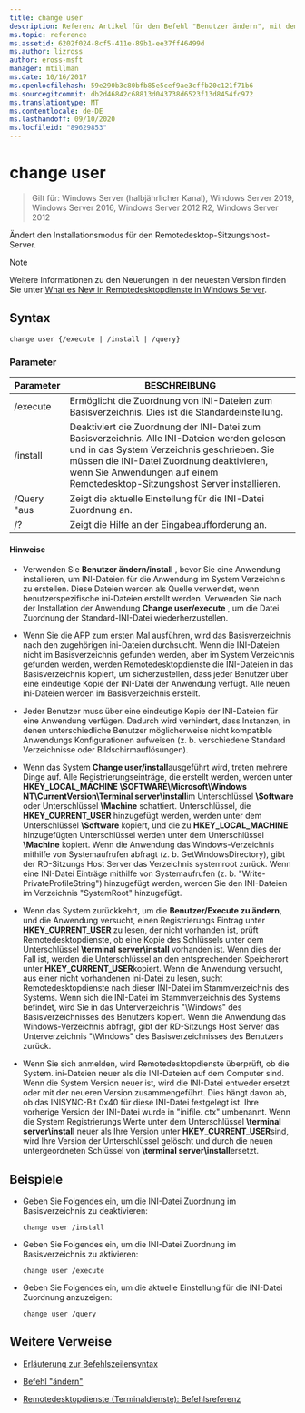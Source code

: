 ```yaml
---
title: change user
description: Referenz Artikel für den Befehl "Benutzer ändern", mit dem der Installationsmodus für den Remotedesktop-Sitzungshost Server geändert wird.
ms.topic: reference
ms.assetid: 6202f024-8cf5-411e-89b1-ee37ff46499d
ms.author: lizross
author: eross-msft
manager: mtillman
ms.date: 10/16/2017
ms.openlocfilehash: 59e290b3c80bfb85e5cef9ae3cffb20c121f71b6
ms.sourcegitcommit: db2d46842c68813d043738d6523f13d8454fc972
ms.translationtype: MT
ms.contentlocale: de-DE
ms.lasthandoff: 09/10/2020
ms.locfileid: "89629853"
---
```

# <a name="change-user"></a>change user

> Gilt für: Windows Server (halbjährlicher Kanal), Windows Server 2019, Windows Server 2016, Windows Server 2012 R2, Windows Server 2012

Ändert den Installationsmodus für den Remotedesktop-Sitzungshost-Server.

> [!NOTE]
> Weitere Informationen zu den Neuerungen in der neuesten Version finden Sie unter [What es New in Remotedesktopdienste in Windows Server](/previous-versions/windows/it-pro/windows-server-2012-r2-and-2012/dn283323(v=ws.11)).

## <a name="syntax"></a>Syntax

```
change user {/execute | /install | /query}
```

### <a name="parameters"></a>Parameter

| Parameter | BESCHREIBUNG |
| --------- | ----------- |
| /execute | Ermöglicht die Zuordnung von INI-Dateien zum Basisverzeichnis. Dies ist die Standardeinstellung. |
| /install | Deaktiviert die Zuordnung der INI-Datei zum Basisverzeichnis. Alle INI-Dateien werden gelesen und in das System Verzeichnis geschrieben. Sie müssen die INI-Datei Zuordnung deaktivieren, wenn Sie Anwendungen auf einem Remotedesktop-Sitzungshost Server installieren. |
| /Query "aus | Zeigt die aktuelle Einstellung für die INI-Datei Zuordnung an. |
| /? | Zeigt die Hilfe an der Eingabeaufforderung an. |

#### <a name="remarks"></a>Hinweise

- Verwenden Sie **Benutzer ändern/install** , bevor Sie eine Anwendung installieren, um INI-Dateien für die Anwendung im System Verzeichnis zu erstellen. Diese Dateien werden als Quelle verwendet, wenn benutzerspezifische ini-Dateien erstellt werden. Verwenden Sie nach der Installation der Anwendung **Change user/execute** , um die Datei Zuordnung der Standard-INI-Datei wiederherzustellen.

- Wenn Sie die APP zum ersten Mal ausführen, wird das Basisverzeichnis nach den zugehörigen ini-Dateien durchsucht. Wenn die INI-Dateien nicht im Basisverzeichnis gefunden werden, aber im System Verzeichnis gefunden werden, werden Remotedesktopdienste die INI-Dateien in das Basisverzeichnis kopiert, um sicherzustellen, dass jeder Benutzer über eine eindeutige Kopie der INI-Datei der Anwendung verfügt. Alle neuen ini-Dateien werden im Basisverzeichnis erstellt.

- Jeder Benutzer muss über eine eindeutige Kopie der INI-Dateien für eine Anwendung verfügen. Dadurch wird verhindert, dass Instanzen, in denen unterschiedliche Benutzer möglicherweise nicht kompatible Anwendungs Konfigurationen aufweisen (z. b. verschiedene Standard Verzeichnisse oder Bildschirmauflösungen).

- Wenn das System **Change user/install**ausgeführt wird, treten mehrere Dinge auf. Alle Registrierungseinträge, die erstellt werden, werden unter **HKEY_LOCAL_MACHINE \SOFTWARE\Microsoft\Windows NT\CurrentVersion\Terminal server\install**im Unterschlüssel **\Software** oder Unterschlüssel **\Machine** schattiert. Unterschlüssel, die **HKEY_CURRENT_USER** hinzugefügt werden, werden unter dem Unterschlüssel **\Software** kopiert, und die zu **HKEY_LOCAL_MACHINE** hinzugefügten Unterschlüssel werden unter dem Unterschlüssel **\Machine** kopiert. Wenn die Anwendung das Windows-Verzeichnis mithilfe von Systemaufrufen abfragt (z. b. GetWindowsDirectory), gibt der RD-Sitzungs Host Server das Verzeichnis systemroot zurück. Wenn eine INI-Datei Einträge mithilfe von Systemaufrufen (z. b. "Write-PrivateProfileString") hinzugefügt werden, werden Sie den INI-Dateien im Verzeichnis "SystemRoot" hinzugefügt.

- Wenn das System zurückkehrt, um die **Benutzer/Execute zu ändern**, und die Anwendung versucht, einen Registrierungs Eintrag unter **HKEY_CURRENT_USER** zu lesen, der nicht vorhanden ist, prüft Remotedesktopdienste, ob eine Kopie des Schlüssels unter dem Unterschlüssel **\terminal server\install** vorhanden ist. Wenn dies der Fall ist, werden die Unterschlüssel an den entsprechenden Speicherort unter **HKEY_CURRENT_USER**kopiert. Wenn die Anwendung versucht, aus einer nicht vorhandenen ini-Datei zu lesen, sucht Remotedesktopdienste nach dieser INI-Datei im Stammverzeichnis des Systems. Wenn sich die INI-Datei im Stammverzeichnis des Systems befindet, wird Sie in das Unterverzeichnis "\Windows" des Basisverzeichnisses des Benutzers kopiert. Wenn die Anwendung das Windows-Verzeichnis abfragt, gibt der RD-Sitzungs Host Server das Unterverzeichnis "\Windows" des Basisverzeichnisses des Benutzers zurück.

- Wenn Sie sich anmelden, wird Remotedesktopdienste überprüft, ob die System. ini-Dateien neuer als die INI-Dateien auf dem Computer sind. Wenn die System Version neuer ist, wird die INI-Datei entweder ersetzt oder mit der neueren Version zusammengeführt. Dies hängt davon ab, ob das INISYNC-Bit 0x40 für diese INI-Datei festgelegt ist. Ihre vorherige Version der INI-Datei wurde in "inifile. ctx" umbenannt. Wenn die System Registrierungs Werte unter dem Unterschlüssel **\terminal server\install** neuer als Ihre Version unter **HKEY_CURRENT_USER**sind, wird Ihre Version der Unterschlüssel gelöscht und durch die neuen untergeordneten Schlüssel von **\terminal server\install**ersetzt.

## <a name="examples"></a>Beispiele

- Geben Sie Folgendes ein, um die INI-Datei Zuordnung im Basisverzeichnis zu deaktivieren:

  ```
  change user /install
  ```

- Geben Sie Folgendes ein, um die INI-Datei Zuordnung im Basisverzeichnis zu aktivieren:

  ```
  change user /execute
  ```

- Geben Sie Folgendes ein, um die aktuelle Einstellung für die INI-Datei Zuordnung anzuzeigen:

  ```
  change user /query
  ```

## <a name="additional-references"></a>Weitere Verweise

- [Erläuterung zur Befehlszeilensyntax](command-line-syntax-key.md)

- [Befehl "ändern"](change.md)

- [Remotedesktopdienste (Terminaldienste): Befehlsreferenz](remote-desktop-services-terminal-services-command-reference.md)
